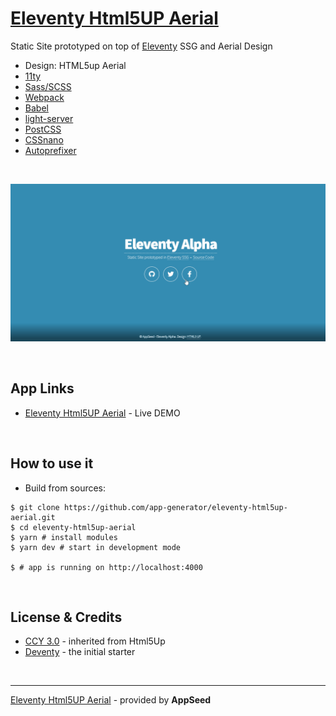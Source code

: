 ﻿# [Eleventy Html5UP Aerial](https://eleventy-html5up-aerial.appseed.us)

Static Site prototyped on top of [Eleventy](https://www.11ty.io/) SSG and Aerial Design  

- Design: HTML5up Aerial
- [11ty](https://www.11ty.io/)
- [Sass/SCSS](https://github.com/sass/node-sass)
- [Webpack](https://webpack.js.org/)
- [Babel](https://babeljs.io/)
- [light-server](https://github.com/txchen/light-server)
- [PostCSS](https://postcss.org/)
- [CSSnano](https://cssnano.co/)
- [Autoprefixer](https://github.com/postcss/autoprefixer)

<br />

![Eleventy Html5UP Aerial - Gif animated intro.](https://github.com/app-generator/static/blob/master/products/eleventy-html5up-aerial-intro.gif?raw=true)

<br />

## App Links

- [Eleventy Html5UP Aerial](https://eleventy-html5up-aerial.appseed.us) - Live DEMO

<br />

## How to use it

- Build from sources:

```
$ git clone https://github.com/app-generator/eleventy-html5up-aerial.git
$ cd eleventy-html5up-aerial
$ yarn # install modules
$ yarn dev # start in development mode

$ # app is running on http://localhost:4000
```

<br />

## License & Credits

- [CCY 3.0](https://html5up.net/license) - inherited from Html5Up
- [Deventy](https://github.com/ianrose/deventy) - the initial starter 

<br />

---
[Eleventy Html5UP Aerial](https://eleventy-html5up-aerial.appseed.us) - provided by **AppSeed**

